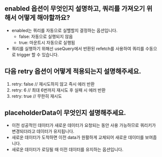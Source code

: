 ## enabled 옵션이 무엇인지 설명하고, 쿼리를 가져오기 위해서 어떻게 해야할까요?
- enabled는 쿼리를 자동으로 실핼할지 결정하는 옵션입니다. 
  - false: 자동으로 실행되지 않음
  - true: 마운트시 자동으로 실행됨
- 쿼리를 실행하기 위해선 useQuery에서 반환된 refetch를 사용하여 쿼리를 수동으로 trigger 할 수 있습니다.

## 다음 retry 옵션이 어떻게 적용되는지 설명해주세요. 
1. retry: false // 재시도하지 않고 즉시 에러 반환
2. retry: 6 // 최대 6번까지 재시도 후 실패 시 에러 반환
3. retry: true // 무한히 재시도

## placeholderData이 무엇인지 설명해주세요.
- 이전 성공적인 데이터가 새로운 데이터가 요청되는 동안 사용 가능하므로 쿼리키가 변경되더라고 데이터가 유지됩니다.
- 새로운 데이터가 도착하면 이전 data가 원활하게 교체되어 새로운 데이터를 보여줍니다.
- 새로운 데이터가 로딩될 때 이전 데이터를 유지하는 옵션입니다.



